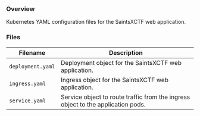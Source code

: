 ### Overview

Kubernetes YAML configuration files for the SaintsXCTF web application.

### Files

| Filename               | Description                                                                                  |
|------------------------|----------------------------------------------------------------------------------------------|
| `deployment.yaml`      | Deployment object for the SaintsXCTF web application.                                        |
| `ingress.yaml`         | Ingress object for the SaintsXCTF web application.                                           |
| `service.yaml`         | Service object to route traffic from the ingress object to the application pods.             |